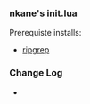 ### nkane's init.lua
Prerequiste installs:
* [ripgrep](https://github.com/BurntSushi/ripgrep)

### Change Log
* 
